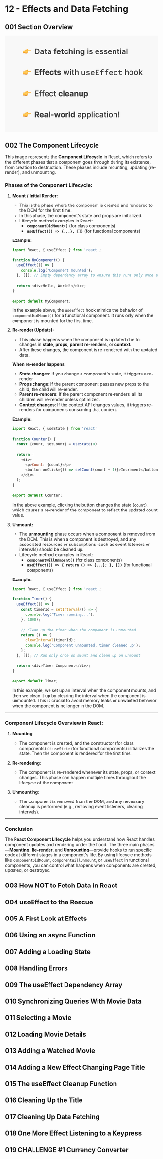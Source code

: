 # 12 - Effects and Data Fetching


## 001 Section Overview
![alt text](image.png)
## 002 The Component Lifecycle
This image represents the **Component Lifecycle** in React, which refers to the different phases that a component goes through during its existence, from creation to destruction. These phases include mounting, updating (re-render), and unmounting.

### **Phases of the Component Lifecycle:**

1. **Mount / Initial Render:**
   - This is the phase where the component is created and rendered to the DOM for the first time.
   - In this phase, the component's state and props are initialized.
   - Lifecycle method examples in React:
     - **`componentDidMount()`** (for class components)
     - **`useEffect(() => {...}, [])`** (for functional components)

   **Example:**
   ```js
   import React, { useEffect } from 'react';

   function MyComponent() {
     useEffect(() => {
       console.log('Component mounted');
     }, []); // Empty dependency array to ensure this runs only once at mount

     return <div>Hello, World!</div>;
   }

   export default MyComponent;
   ```

   In the example above, the `useEffect` hook mimics the behavior of `componentDidMount()` for a functional component. It runs only when the component is mounted for the first time.

2. **Re-render (Update):**
   - This phase happens when the component is updated due to changes in **state**, **props**, **parent re-renders**, or **context**.
   - After these changes, the component is re-rendered with the updated data.

   **When re-render happens:**
   - **State changes**: If you change a component's state, it triggers a re-render.
   - **Props change**: If the parent component passes new props to the child, the child will re-render.
   - **Parent re-renders**: If the parent component re-renders, all its children will re-render unless optimized.
   - **Context changes**: If the context API changes values, it triggers re-renders for components consuming that context.

   **Example:**
   ```js
   import React, { useState } from 'react';

   function Counter() {
     const [count, setCount] = useState(0);

     return (
       <div>
         <p>Count: {count}</p>
         <button onClick={() => setCount(count + 1)}>Increment</button>
       </div>
     );
   }

   export default Counter;
   ```

   In the above example, clicking the button changes the state (`count`), which causes a re-render of the component to reflect the updated count value.

3. **Unmount:**
   - The **unmounting** phase occurs when a component is removed from the DOM. This is when a component is destroyed, and any associated resources or subscriptions (such as event listeners or intervals) should be cleaned up.
   - Lifecycle method examples in React:
     - **`componentWillUnmount()`** (for class components)
     - **`useEffect(() => { return () => {...}; }, [])`** (for functional components)

   **Example:**
   ```js
   import React, { useEffect } from 'react';

   function Timer() {
     useEffect(() => {
       const timerId = setInterval(() => {
         console.log('Timer running...');
       }, 1000);

       // Clean up the timer when the component is unmounted
       return () => {
         clearInterval(timerId);
         console.log('Component unmounted, timer cleaned up');
       };
     }, []); // Run only once on mount and clean up on unmount

     return <div>Timer Component</div>;
   }

   export default Timer;
   ```

   In this example, we set up an interval when the component mounts, and then we clean it up by clearing the interval when the component is unmounted. This is crucial to avoid memory leaks or unwanted behavior when the component is no longer in the DOM.

---

### **Component Lifecycle Overview in React:**

1. **Mounting**: 
   - The component is created, and the constructor (for class components) or `useState` (for functional components) initializes the state. Then the component is rendered for the first time.
   
2. **Re-rendering**: 
   - The component is re-rendered whenever its state, props, or context changes. This phase can happen multiple times throughout the lifecycle of the component.

3. **Unmounting**: 
   - The component is removed from the DOM, and any necessary cleanup is performed (e.g., removing event listeners, clearing intervals).

---

### **Conclusion**

The **React Component Lifecycle** helps you understand how React handles component updates and rendering under the hood. The three main phases—**Mounting**, **Re-render**, and **Unmounting**—provide hooks to run specific code at different stages in a component's life. By using lifecycle methods like `componentDidMount`, `componentWillUnmount`, or `useEffect` in functional components, you can control what happens when components are created, updated, or destroyed.


## 003 How NOT to Fetch Data in React

## 004 useEffect to the Rescue

## 005 A First Look at Effects

## 006 Using an async Function

## 007 Adding a Loading State

## 008 Handling Errors

## 009 The useEffect Dependency Array

## 010 Synchronizing Queries With Movie Data

## 011 Selecting a Movie

## 012 Loading Movie Details

## 013 Adding a Watched Movie

## 014 Adding a New Effect Changing Page Title

## 015 The useEffect Cleanup Function

## 016 Cleaning Up the Title

## 017 Cleaning Up Data Fetching

## 018 One More Effect Listening to a Keypress

## 019 CHALLENGE #1 Currency Converter

